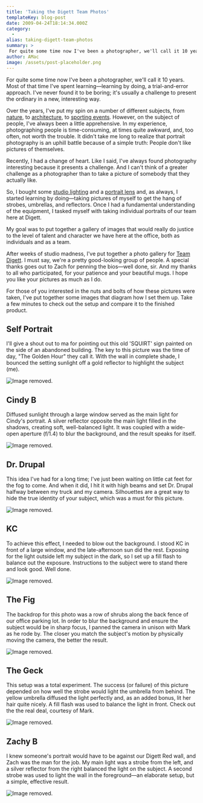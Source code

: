 ```yaml
---
title: 'Taking the Digett Team Photos'
templateKey: blog-post
date: 2009-04-24T18:14:34.000Z
category: 
  -
alias: taking-digett-team-photos
summary: > 
 For quite some time now I've been a photographer, we'll call it 10 years. Most of that time I've spent learning—learning by doing, a trial-and-error approach. I've never found it to be boring; it's usually a challenge to present the ordinary in a new, interesting way. 
author: AMac
image: /assets/post-placeholder.png
---
```


For quite some time now I've been a photographer, we'll call it 10 years. Most of that time I've spent learning—learning by doing, a trial-and-error approach. I've never found it to be boring; it's usually a challenge to present the ordinary in a new, interesting way.

Over the years, I've put my spin on a number of different subjects, from [nature](http://www.betterphoto.com/gallery/big.asp?photoID=8250044&catID=&style=&rowNumber=1&memberID=42490), to [architecture](http://www.betterphoto.com/gallery/big.asp?photoID=4524092&catID=&style=&rowNumber=4&memberID=42490), to [sporting events](http://www.betterphoto.com/gallery/big.asp?photoID=380731&catID=&style=&rowNumber=12&memberID=42490). However, on the subject of people, I've always been a little apprehensive. In my experience, photographing people is time-consuming, at times quite awkward, and, too often, not worth the trouble. It didn't take me long to realize that portrait photography is an uphill battle because of a simple truth: People don't like pictures of themselves.

Recently, I had a change of heart. Like I said, I've always found photography interesting because it presents a challenge. And I can't think of a greater challenge as a photographer than to take a picture of somebody that they actually like.

So, I bought some [studio lighting](http://www.alienbees.com/) and a [portrait lens](http://nikonusa.com/Find-Your-Nikon/Product/Camera-Lenses/1902/AF-NIKKOR-50mm-f%252F1.4D.html) and, as always, I started learning by doing—taking pictures of myself to get the hang of strobes, umbrellas, and reflectors. Once I had a fundamental understanding of the equipment, I tasked myself with taking individual portraits of our team here at Digett.

My goal was to put together a gallery of images that would really do justice to the level of talent and character we have here at the office, both as individuals and as a team.

After weeks of studio madness, I've put together a photo gallery for [Team Digett](/about-us/our-firm). I must say, we're a pretty good-looking group of people. A special thanks goes out to Zach for penning the bios—well done, sir. And my thanks to all who participated, for your patience and your beautiful mugs. I hope you like your pictures as much as I do.

For those of you interested in the nuts and bolts of how these pictures were taken, I've put together some images that diagram how I set them up. Take a few minutes to check out the setup and compare it to the finished product. 

Self Portrait
-------------

I'll give a shout out to ma for pointing out this old 'SQUIRT' sign painted on the side of an abandoned building. The key to this picture was the time of day, "The Golden Hour" they call it. With the wall in complete shade, I bounced the setting sunlight off a gold reflector to highlight the subject (me).

![Image removed.](/core/misc/icons/e32700/error.svg "This image has been removed. For security reasons, only images from the local domain are allowed.")

Cindy B
-------

Diffused sunlight through a large window served as the main light for Cindy's portrait. A silver reflector opposite the main light filled in the shadows, creating soft, well-balanced light. It was coupled with a wide-open aperture (f/1.4) to blur the background, and the result speaks for itself.

![Image removed.](/core/misc/icons/e32700/error.svg "This image has been removed. For security reasons, only images from the local domain are allowed.")

Dr. Drupal
----------

This idea I've had for a long time; I've just been waiting on little cat feet for the fog to come. And when it did, I hit it with high beams and set Dr. Drupal halfway between my truck and my camera. Silhouettes are a great way to hide the true identity of your subject, which was a must for this picture.

![Image removed.](/core/misc/icons/e32700/error.svg "This image has been removed. For security reasons, only images from the local domain are allowed.")

KC
--

To achieve this effect, I needed to blow out the background. I stood KC in front of a large window, and the late-afternoon sun did the rest. Exposing for the light outside left my subject in the dark, so I set up a fill flash to balance out the exposure. Instructions to the subject were to stand there and look good. Well done.

![Image removed.](/core/misc/icons/e32700/error.svg "This image has been removed. For security reasons, only images from the local domain are allowed.")

The Fig
-------

The backdrop for this photo was a row of shrubs along the back fence of our office parking lot. In order to blur the background and ensure the subject would be in sharp focus, I panned the camera in unison with Mark as he rode by. The closer you match the subject's motion by physically moving the camera, the better the result.

![Image removed.](/core/misc/icons/e32700/error.svg "This image has been removed. For security reasons, only images from the local domain are allowed.")

The Geck
--------

This setup was a total experiment. The success (or failure) of this picture depended on how well the strobe would light the umbrella from behind. The yellow umbrella diffused the light perfectly and, as an added bonus, lit her hair quite nicely. A fill flash was used to balance the light in front. Check out the the real deal, courtesy of Mark.

![Image removed.](/core/misc/icons/e32700/error.svg "This image has been removed. For security reasons, only images from the local domain are allowed.")

Zachy B
-------

I knew someone's portrait would have to be against our Digett Red wall, and Zach was the man for the job. My main light was a strobe from the left, and a silver reflector from the right balanced the light on the subject. A second strobe was used to light the wall in the foreground—an elaborate setup, but a simple, effective result.

![Image removed.](/core/misc/icons/e32700/error.svg "This image has been removed. For security reasons, only images from the local domain are allowed.")